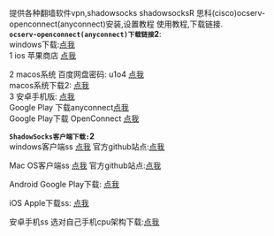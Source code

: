 提供各种翻墙软件vpn,shadowsocks shadowsocksR 思科(cisco)ocserv-openconnect(anyconnect)安装,设置教程 使用教程,下载链接.  
__`ocserv-openconnect(anyconnect)下载链接`2__:  
windows下载:<a href="https://files.eduvpn.net/anyconnect-win-4.4.03034-core-vpn-predeploy-k9.msi">点我</a>  
1 ios 苹果商店  <a href="https://itunes.apple.com/cn/app/cisco-anyconnect/id1135064690?mt=8">点我</a>  

2  macos系统  百度网盘密码: u1o4 <a href="https://pan.baidu.com/share/init?surl=nwjWyTz">点我</a>  
 macos系统下载2: <a href="https://files.eduvpn.net/anyconnect-macos-4.4.03034-predeploy-k9.dmg">点我</a>  
3 安卓手机版: <a href="https://files.eduvpn.net/app.openconnect_1119.apk">点我</a>  
Google Play 下载anyconnect<a href="https://play.google.com/store/apps/details?id=com.cisco.anyconnect.vpn.android.avf&hl=zh_CN">点我</a>  
Google Play下载 OpenConnect <a href="https://play.google.com/store/apps/details?id=app.openconnect&hl=zh_CN">点我</a>  




__`ShadowSocks客户端下载:`2__   
windows客户端ss <a href="https://files.eduvpn.net/Shadowsocks-4.0.4.zip ">点我</a>   官方github站点:<a href="https://github.com/shadowsocks/shadowsocks-windows/releases">点我</a>  

Mac OS客户端ss <a href="https://files.eduvpn.net/ShadowsocksX-NG.1.5.1.zip">点我</a>    官方github站点:<a href="https://github.com/shadowsocks/shadowsocks-iOS/releases/download/2.6.3/ShadowsocksX-2.6.3.dmg">点我</a>  

Android	Google Play下载: <a href="https://play.google.com/store/apps/details?id=com.github.shadowsocks">点我</a>  

iOS	Apple下载ss: <a href="https://github.com/shadowsocks/shadowsocks-iOS/releases/download/2.6.3/ShadowsocksX-2.6.3.dmg">点我</a>  

安卓手机ss 选对自己手机cpu架构下载:<a href="https://github.com/shadowsocks/shadowsocks-android/releases">点我</a>  
  

